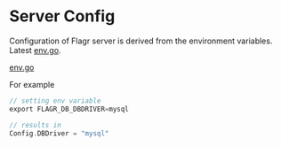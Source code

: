 # Server Config

Configuration of Flagr server is derived from the environment variables. Latest [env.go](https://github.com/checkr/flagr/blob/master/pkg/config/env.go).

[env.go](https://raw.githubusercontent.com/checkr/flagr/master/pkg/config/env.go ':include :type=code')

For example

```go
// setting env variable
export FLAGR_DB_DBDRIVER=mysql

// results in
Config.DBDriver = "mysql"
```
